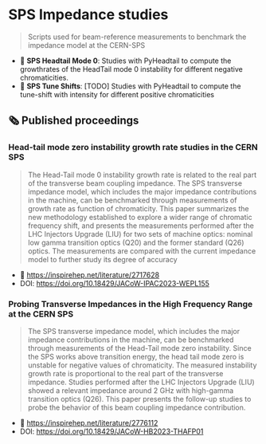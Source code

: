 # SPS Impedance studies
> Scripts used for beam-reference measurements to benchmark the impedance model at the CERN-SPS

* 📁 **SPS Headtail Mode 0**: Studies with PyHeadtail to compute the growthrates of the HeadTail mode 0 instability for different negative chromaticities. 
* 📁 **SPS Tune Shifts**: [TODO] Studies with PyHeadtail to compute the tune-shift with intensity for different positive chromaticities
  
## 🗞️ Published proceedings

### Head-tail mode zero instability growth rate studies in the CERN SPS
> The Head-Tail mode 0 instability growth rate is related to the real part of the transverse beam coupling impedance. The SPS transverse impedance model, which includes the major impedance contributions in the machine, can be benchmarked through measurements of growth rate as function of chromaticity. This paper summarizes the new methodology established to explore a wider range of chromatic frequency shift, and presents the measurements performed after the LHC Injectors Upgrade (LIU) for two sets of machine optics: nominal low gamma transition optics (Q20) and the former standard (Q26) optics. The measurements are compared with the current impedance model to further study its degree of accuracy
* :link: https://inspirehep.net/literature/2717628
* DOI: https://doi.org/10.18429/JACoW-IPAC2023-WEPL155

### Probing Transverse Impedances in the High Frequency Range at the CERN SPS
> The SPS transverse impedance model, which includes the major impedance contributions in the machine, can be benchmarked through measurements of the Head-Tail mode zero instability. Since the SPS works above transition energy, the head tail mode zero is unstable for negative values of chromaticity. The measured instability growth rate is proportional to the real part of the transverse impedance. Studies performed after the LHC Injectors Upgrade (LIU) showed a relevant impedance around 2 GHz with high-gamma transition optics (Q26). This paper presents the follow-up studies to probe the behavior of this beam coupling impedance contribution.
* :link: https://inspirehep.net/literature/2776112
* DOI: https://doi.org/10.18429/JACoW-HB2023-THAFP01
